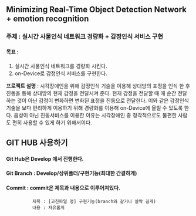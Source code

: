 ## Minimizing Real-Time Object Detection Network + emotion recognition
### 주제 : 실시간 사물인식 네트워크 경량화 + 감정인식 서비스 구현

#### 목표 :
1. 실시간 사물인식 네트워크를 경량화 시킨다.
2. on-Device로 감정인식 서비스를 구현한다.

**프로젝트 설명** : 
시각장애인을 위해 감정인식 기술을 이용해 상대방의 표정을 인식 한 후 진동을 통해 상대방의 현재 감정을 전달시켜 준다. 현재 감정을 전달할 때 매 순간 전달하는 것이 아닌 감정이 변화하면 변화된 표정을 진동으로 전달한다. 이와 같은 감정인식 기술을 보다 편리하게 이용하기 위해 경량화를 이용해 on-Device에 올릴 수 있도록 한다. 음성이 아닌 진동서비스를 이용한 이유는 시각장애인 중 청각적으로도 불편한 사람도 편히 사용할 수 있게 하기 위해서이다.



## GIT HUB 사용하기
#### Git Hub은 Develop 에서 진행한다.
#### Git Branch : Develop/상위폴더/구현기능(최대한 간결하게)

#### Commit : commit은 제목과 내용으로 이루어져있다.
              제목 : [고친파일 명] 구현기능(branch와 같거나 살짝 길게)
              내용 : 자유롭게
